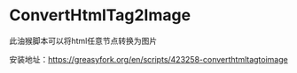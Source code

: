 # ConvertHtmlTag2Image 

此油猴脚本可以将html任意节点转换为图片

安装地址：https://greasyfork.org/en/scripts/423258-converthtmltagtoimage

